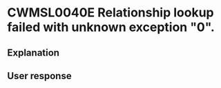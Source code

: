 # CWMSL0040E Relationship lookup failed with unknown exception "0".

## Explanation

## User response